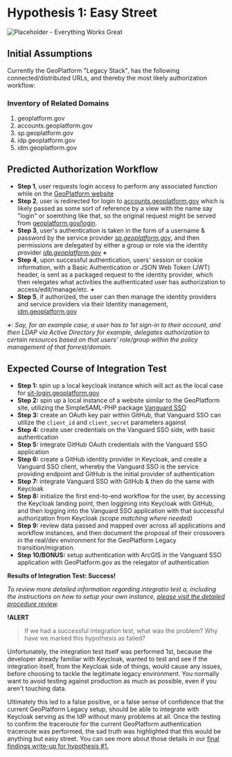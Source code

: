 # Hypothesis 1: Easy Street
![Placeholder - Everything Works Great](https://via.placeholder.com/780x300)   


## Initial Assumptions
Currently the GeoPlatform "Legacy Stack", has the following connected/distributed URLs, and thereby the most likely authorization workflow:

### Inventory of Related Domains
1. geoplatform.gov
2. accounts.geoplatform.gov
3. sp.geoplatform.gov
4. idp.geoplatform.gov
5. idm.geoplatform.gov

## Predicted Authorization Workflow
* **Step 1**, user requests login access to perform any associated function while on the [GeoPlatform website](https://www.geoplatform.gov)
* **Step 2**, user is redirected for login to [accounts.geoplatform.gov](https://accounts.geoplatform.gov) which is likely passed as some sort of reference by a view with the name say "login" or soemthing like that, so the original request might be served from [geoplatform.gov/login](https://geoplatform.gov/login).
* **Step 3**, user's authentication is taken in the form of a username & password by the service provider _[sp.geoplatform.gov](https://sp.geoplatform.gov)_, and then permissions are delegated by either a group or role via the identity provider _[idp.geoplatform.gov](https://idp.geoplatform.gov)_ **+**
* **Step 4**, upon successful authentication, users' session or cookie information, with a Basic Authentication or JSON Web Token (JWT) header, is sent as a packaged request to the identity provider, which then relegates what activities the authenticated user has authorization to access/edit/manage/etc. **+**
* **Step 5**, if authorized, the user can then manage the identity providers and service providers via their Identity management, [idm.geoplatform.gov](https://idm.geoplatform.gov)

**+**: _Say, for an example case, a user has to 1st sign-in to their account, and then LDAP via Active Directory for example, delegates authorization to certain resources based on that users' role/group within the policy management of that forrest/domain._

## Expected Course of Integration Test
* **Step 1:** spin up a local keycloak instance which will act as the local case for [sit-login.geoplatform.gov](https://sit-login.geoplatform.gov)
* **Step 2:** spin up a local instance of a website similar to the GeoPlatform site, utilizing the SimpleSAML-PHP package [Vanguard SSO](https://sso.vanguards.rocks)
* **Step 3:** create an OAuth key pair within GitHub, that Vanguard SSO can utilize the `client_id` and `client_secret` parameters against
* **Step 4:** create user credentials on the Vanguard SSO side, with basic authentication
* **Step 5:** integrate GitHub OAuth credentials with the Vanguard SSO application
* **Step 6:** create a GitHub identity provider in Keycloak, and create a Vanguard SSO client, whereby the Vanguard SSO is the service providing endpoint and GitHub is the initial provider of authentication
* **Step 7:** integrate Vanguard SSO with GitHub & then do the same with Keycloak
* **Step 8:** initialize the first end-to-end workflow for the user, by accessing the Keycloak landing point, then loggining into Keycloak with GitHub, and then logging into the Vanguard SSO application with that successful authorization from Keycloak _(scope matching where needed)_
* **Step 9:** review data passed and mapped over across all applications and workflow instances, and then document the proposal of their crossovers in the real/dev environment for the GeoPlatform Legacy transition/migration.
* **Step 10/BONUS:** setup authentication with ArcGIS in the Vanguard SSO application with GeoPlatform.gov as the relegator of authentication

<span class="emphasis">**Results of Integration Test: Success!**</span>

_To review more detailed information regarding integratio test a, including the instructions on how to setup your own instance, [please visit the detailed procedure review](./config/instructions-for-test-1a)._

<span class="emphasis-warning">**!ALERT**</span>      
> If we had a successful integration test, what was the problem? Why have we marked this hypothesis as failed?

Unfortunately, the integration test itself was performed 1st, because the developer already familiar with Keycloak, wanted to test and see if the integration itself, from the Keycloak side of things, would cause any issues, before choosing to tackle the legitimate legacy environment. You normally want to avoid testing against production as much as possible, even if you aren't touching data.

Ultimately this led to a false positive, or a false sense of confidence that the current GeoPlatform Legacy setup, should be able to integrate with Keycloak serving as the IdP without many problems at all. Once the testing to confirm the traceroute for the current GeoPlatform authentication traceroute was performed, the sad truth was highlighted that this would be anything but easy street. You can see more about those details in our [final findings write-up for hypothesis #1.](../../findings/findings-hypothesis-1)

